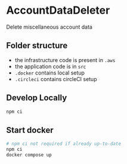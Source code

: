 # AccountDataDeleter

Delete miscellaneous account data

## Folder structure
- the infrastructure code is present in `.aws`
- the application code is in `src`
- `.docker` contains local setup
- `.circleci` contains circleCI setup

## Develop Locally
```bash
npm ci
```

## Start docker
```bash
# npm ci not required if already up-to-date
npm ci
docker compose up
```
